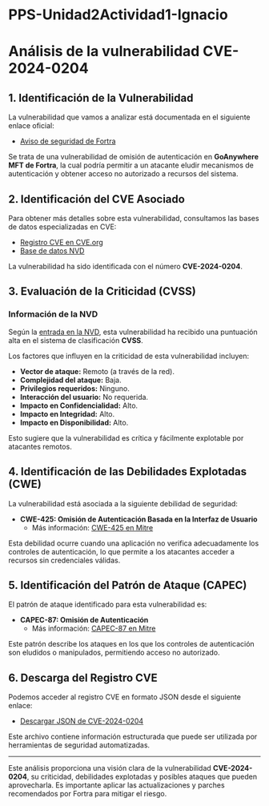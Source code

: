 # PPS-Unidad2Actividad1-Ignacio

# Análisis de la vulnerabilidad CVE-2024-0204

## 1. Identificación de la Vulnerabilidad

La vulnerabilidad que vamos a analizar está documentada en el siguiente enlace oficial:

- [Aviso de seguridad de Fortra](https://www.fortra.com/security/advisories/product-security/fi-2024-001)

Se trata de una vulnerabilidad de omisión de autenticación en **GoAnywhere MFT de Fortra**, la cual podría permitir a un atacante eludir mecanismos de autenticación y obtener acceso no autorizado a recursos del sistema.

## 2. Identificación del CVE Asociado

Para obtener más detalles sobre esta vulnerabilidad, consultamos las bases de datos especializadas en CVE:

- [Registro CVE en CVE.org](https://www.cve.org/CVERecord?id=CVE-2024-0204)
- [Base de datos NVD](https://nvd.nist.gov/vuln/detail/CVE-2024-0204)

La vulnerabilidad ha sido identificada con el número **CVE-2024-0204**.

## 3. Evaluación de la Criticidad (CVSS)

### Información de la NVD

Según la [entrada en la NVD](https://nvd.nist.gov/vuln/detail/CVE-2024-0204), esta vulnerabilidad ha recibido una puntuación alta en el sistema de clasificación **CVSS**. 

Los factores que influyen en la criticidad de esta vulnerabilidad incluyen:

- **Vector de ataque:** Remoto (a través de la red).
- **Complejidad del ataque:** Baja.
- **Privilegios requeridos:** Ninguno.
- **Interacción del usuario:** No requerida.
- **Impacto en Confidencialidad:** Alto.
- **Impacto en Integridad:** Alto.
- **Impacto en Disponibilidad:** Alto.

Esto sugiere que la vulnerabilidad es crítica y fácilmente explotable por atacantes remotos.

## 4. Identificación de las Debilidades Explotadas (CWE)

La vulnerabilidad está asociada a la siguiente debilidad de seguridad:

- **CWE-425: Omisión de Autenticación Basada en la Interfaz de Usuario**
  - Más información: [CWE-425 en Mitre](https://cwe.mitre.org/data/definitions/425.html)
  
Esta debilidad ocurre cuando una aplicación no verifica adecuadamente los controles de autenticación, lo que permite a los atacantes acceder a recursos sin credenciales válidas.

## 5. Identificación del Patrón de Ataque (CAPEC)

El patrón de ataque identificado para esta vulnerabilidad es:

- **CAPEC-87: Omisión de Autenticación**
  - Más información: [CAPEC-87 en Mitre](https://capec.mitre.org/data/definitions/87.html)
  
Este patrón describe los ataques en los que los controles de autenticación son eludidos o manipulados, permitiendo acceso no autorizado.

## 6. Descarga del Registro CVE

Podemos acceder al registro CVE en formato JSON desde el siguiente enlace:

- [Descargar JSON de CVE-2024-0204](https://www.cve.org/CVERecord?id=CVE-2024-0204)

Este archivo contiene información estructurada que puede ser utilizada por herramientas de seguridad automatizadas.

---

Este análisis proporciona una visión clara de la vulnerabilidad **CVE-2024-0204**, su criticidad, debilidades explotadas y posibles ataques que pueden aprovecharla. Es importante aplicar las actualizaciones y parches recomendados por Fortra para mitigar el riesgo.

